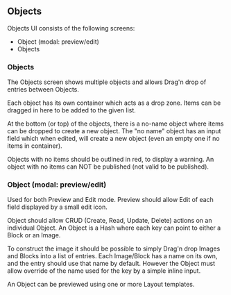 Objects
-------

Objects UI consists of the following screens:

-	Object (modal: preview/edit)
-	Objects

### Objects

The Objects screen shows multiple objects and allows Drag'n drop of entries between Objects.

Each object has its own container which acts as a drop zone. Items can be dragged in here to be added to the given list.

At the bottom (or top) of the objects, there is a no-name object where items can be dropped to create a new object. The "no name" object has an input field which when edited, will create a new object (even an empty one if no items in container).

Objects with no items should be outlined in red, to display a warning. An object with no items can NOT be published (not valid to be published).

### Object (modal: preview/edit)

Used for both Preview and Edit mode. Preview should allow Edit of each field displayed by a small edit icon.

Object should allow CRUD (Create, Read, Update, Delete) actions on an individual Object. An Object is a Hash where each key can point to either a Block or an Image.

To construct the image it should be possible to simply Drag'n drop Images and Blocks into a list of entries. Each Image/Block has a name on its own, and the entry should use that name by default. However the Object must allow override of the name used for the key by a simple inline input.

An Object can be previewed using one or more Layout templates.
